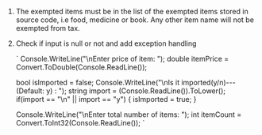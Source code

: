 1)  The exempted items must be in the list of the exempted items stored in source code,
    i.e food, medicine or book. Any other item name will not be exempted from tax.




2)  Check if input is null or not and add exception handling




    `
    Console.WriteLine("\nEnter price of item: ");
    double itemPrice = Convert.ToDouble(Console.ReadLine());

    bool isImported = false;
    Console.WriteLine("\nIs it imported(y/n)---(Default: y) : ");
    string import = (Console.ReadLine()).ToLower();
    if(import == "\n" || import == "y")
    {
      isImported = true;
    }

    Console.WriteLine("\nEnter total number of items: ");
    int itemCount = Convert.ToInt32(Console.ReadLine());
    `

    